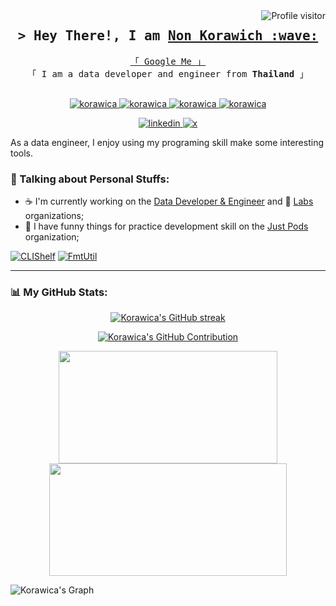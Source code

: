 <a href="https://komarev.com/ghpvc/?username=korawica">
  <img align="right" src="https://komarev.com/ghpvc/?username=korawica&label=Visitors&color=0e75b6&style=flat" alt="Profile visitor" />
</a>


<h2 align="center">
  <samp>&gt; Hey There!, I am
    <b><a target="_blank" href="https://github.com/korawica">Non Korawich :wave:</a></b>
  </samp>
</h2>

<p align="center"> 
  <samp>
    <a href="https://www.google.com/search?q=Korawica">「 Google Me 」</a>
    <br>
    「 I am a data developer and engineer from <b>Thailand</b> 」
    <br>
    <br>
  </samp>
</p>

<p align="center">
  <a href="https://github.com/korawica" target="blank">
    <img src="https://img.shields.io/badge/python-3670A0?logo=python&style=flate&logoColor=ffdd54" alt="korawica" />
  </a>
  <a href="https://github.com/korawica" target="blank">
    <img src="https://img.shields.io/badge/bash_script-%23121011.svg?style=flate&logo=gnu-bash&logoColor=white" alt="korawica" />
  </a>
  <a href="https://github.com/korawica" target="blank">
    <img src="https://img.shields.io/badge/java-%23ED8B00.svg?logo=openjdk&style=flate&logoColor=write" alt="korawica" />
  </a>
  <a href="https://github.com/korawica" target="blank">
    <img src="https://img.shields.io/badge/rust-%23000000.svg?logo=rust&style=flate&logoColor=write" alt="korawica" />
  </a>
</p>
<p align="center">
  <a href="https://www.linkedin.com/in/korawica/" target="blank">
    <img src="https://img.shields.io/badge/LinkedIn-0077B5?style=for-the-badge&logo=linkedin&logoColor=white" alt="linkedin" />
  </a>
  <a href="https://x.com/korawica" target="blank">
    <img src="https://img.shields.io/badge/X-000000?style=for-the-badge&logo=x&logoColor=white" alt="x" />
  </a>
</p>

As a data engineer, I enjoy using my programing skill make some interesting tools.

### :round_pushpin: Talking about Personal Stuffs:

- :coffee: I'm currently working on the [Data Developer & Engineer](https://github.com/ddeutils) and :test_tube: [Labs](https://github.com/dde-labs) organizations;
- :beer: I have funny things for practice development skill on the [Just Pods](https://github.com/justpods) organization;

[![CLIShelf](https://github-readme-stats.vercel.app/api/pin/?username=korawica&repo=clishelf)](https://github.com/korawica/clishelf)
[![FmtUtil](https://github-readme-stats.vercel.app/api/pin/?username=korawica&repo=fmtutil)](https://github.com/korawica/fmtutil)

---

### :bar_chart: My GitHub Stats:

<p align="center">
  <a href="https://github.com/korawica">
    <img src="https://github-readme-streak-stats.herokuapp.com/?user=korawica" alt="Korawica's GitHub streak"/>
  </a>
</p>

<p align="center">
  <a href="https://github.com/korawica">
    <img src="https://github-profile-summary-cards.vercel.app/api/cards/profile-details?username=korawica" alt="Korawica's GitHub Contribution"/>
  </a>
</p>

<p float="left" align="center">
  <img height="180em" width="350" src="https://github-readme-stats.vercel.app/api?username=korawica&show_icons=true&hide_border=true&include_all_commits=true" />
  <img height="180em" width="380" src="https://github-readme-stats.vercel.app/api/top-langs/?username=korawica&layout=compact" />
</p>

![Korawica's Graph](https://github-readme-activity-graph.vercel.app/graph?username=korawica)
